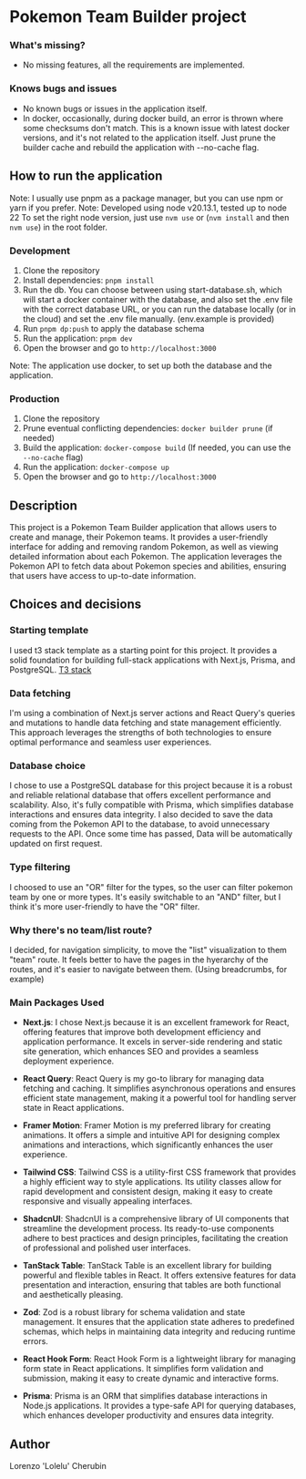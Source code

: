 # Pokemon Team Builder project

### What's missing?

- No missing features, all the requirements are implemented.

### Knows bugs and issues

- No known bugs or issues in the application itself.
- In docker, occasionally, during docker build, an error is thrown where some checksums don't match. This is a known issue with latest docker versions, and it's not related to the application itself. Just prune the builder cache and rebuild the application with --no-cache flag.

## How to run the application

Note: I usually use pnpm as a package manager, but you can use npm or yarn if you prefer.
Note: Developed using node v20.13.1, tested up to node 22
To set the right node version, just use `nvm use` or (`nvm install` and then `nvm use`) in the root folder.

### Development

1. Clone the repository
2. Install dependencies: `pnpm install`
3. Run the db. You can choose between using start-database.sh, which will start a docker container with the database, and also set the .env file with the correct database URL, or you can run the database locally (or in the cloud) and set the .env file manually. (env.example is provided)
4. Run `pnpm dp:push` to apply the database schema
5. Run the application: `pnpm dev`
6. Open the browser and go to `http://localhost:3000`

Note: The application use docker, to set up both the database and the application.

### Production

1. Clone the repository
2. Prune eventual conflicting dependencies: `docker builder prune` (if needed)
3. Build the application: `docker-compose build` (If needed, you can use the `--no-cache` flag)
4. Run the application: `docker-compose up`
5. Open the browser and go to `http://localhost:3000`

## Description

This project is a Pokemon Team Builder application that allows users to create and manage, their Pokemon teams. It provides a user-friendly interface for adding and removing random Pokemon, as well as viewing detailed information about each Pokemon. The application leverages the Pokemon API to fetch data about Pokemon species and abilities, ensuring that users have access to up-to-date information.

## Choices and decisions

### Starting template

I used t3 stack template as a starting point for this project. It provides a solid foundation for building full-stack applications with Next.js, Prisma, and PostgreSQL. [T3 stack](https://create.t3.gg/)

### Data fetching

I'm using a combination of Next.js server actions and React Query's queries and mutations to handle data fetching and state management efficiently. This approach leverages the strengths of both technologies to ensure optimal performance and seamless user experiences.

### Database choice

I chose to use a PostgreSQL database for this project because it is a robust and reliable relational database that offers excellent performance and scalability. Also, it's fully compatible with Prisma, which simplifies database interactions and ensures data integrity.
I also decided to save the data coming from the Pokemon API to the database, to avoid unnecessary requests to the API. Once some time has passed, Data will be automatically updated on first request.

### Type filtering

I choosed to use an "OR" filter for the types, so the user can filter pokemon team by one or more types. It's easily switchable to an "AND" filter, but I think it's more user-friendly to have the "OR" filter.

### Why there's no team/list route?

I decided, for navigation simplicity, to move the "list" visualization to them "team" route. It feels better to have the pages in the hyerarchy of the routes, and it's easier to navigate between them. (Using breadcrumbs, for example)

### Main Packages Used

- **Next.js**: I chose Next.js because it is an excellent framework for React, offering features that improve both development efficiency and application performance. It excels in server-side rendering and static site generation, which enhances SEO and provides a seamless deployment experience.

- **React Query**: React Query is my go-to library for managing data fetching and caching. It simplifies asynchronous operations and ensures efficient state management, making it a powerful tool for handling server state in React applications.

- **Framer Motion**: Framer Motion is my preferred library for creating animations. It offers a simple and intuitive API for designing complex animations and interactions, which significantly enhances the user experience.

- **Tailwind CSS**: Tailwind CSS is a utility-first CSS framework that provides a highly efficient way to style applications. Its utility classes allow for rapid development and consistent design, making it easy to create responsive and visually appealing interfaces.

- **ShadcnUI**: ShadcnUI is a comprehensive library of UI components that streamline the development process. Its ready-to-use components adhere to best practices and design principles, facilitating the creation of professional and polished user interfaces.

- **TanStack Table**: TanStack Table is an excellent library for building powerful and flexible tables in React. It offers extensive features for data presentation and interaction, ensuring that tables are both functional and aesthetically pleasing.

- **Zod**: Zod is a robust library for schema validation and state management. It ensures that the application state adheres to predefined schemas, which helps in maintaining data integrity and reducing runtime errors.

- **React Hook Form**: React Hook Form is a lightweight library for managing form state in React applications. It simplifies form validation and submission, making it easy to create dynamic and interactive forms.

- **Prisma**: Prisma is an ORM that simplifies database interactions in Node.js applications. It provides a type-safe API for querying databases, which enhances developer productivity and ensures data integrity.

<!-- author -->

## Author

Lorenzo 'Lolelu' Cherubin
